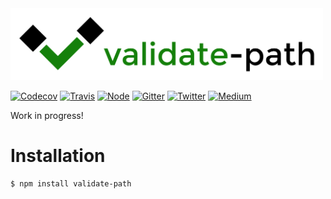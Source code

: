 <img src="https://raw.githubusercontent.com/ehmicky/design/master/validate-path/validate-path.svg?sanitize=true" width="500"/>

[![Codecov](https://img.shields.io/codecov/c/github/ehmicky/validate-path.svg?label=tested&logo=codecov)](https://codecov.io/gh/ehmicky/validate-path)
[![Travis](https://img.shields.io/badge/cross-platform-4cc61e.svg?logo=travis)](https://travis-ci.org/ehmicky/validate-path)
[![Node](https://img.shields.io/node/v/validate-path.svg?logo=node.js)](https://www.npmjs.com/package/validate-path)
[![Gitter](https://img.shields.io/gitter/room/ehmicky/validate-path.svg?logo=gitter)](https://gitter.im/ehmicky/validate-path)
[![Twitter](https://img.shields.io/badge/%E2%80%8B-twitter-4cc61e.svg?logo=twitter)](https://twitter.com/intent/follow?screen_name=ehmicky)
[![Medium](https://img.shields.io/badge/%E2%80%8B-medium-4cc61e.svg?logo=medium)](https://medium.com/@ehmicky)

Work in progress!

# Installation

```bash
$ npm install validate-path
```
